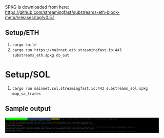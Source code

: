 SPKG is downloaded from here:
https://github.com/streamingfast/substreams-eth-block-meta/releases/tag/v0.5.1


## Setup/ETH

1. `cargo build`
2. `cargo run https://mainnet.eth.streamingfast.io:443 substreams_eth.spkg db_out`


# Setup/SOL
1. `cargo run mainnet.sol.streamingfast.io:443 substreams_sol.spkg map_sa_trades`

## Sample output

![img.png](img.png)